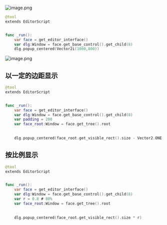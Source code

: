 ![image.png](https://cdn.nlark.com/yuque/0/2023/png/8438332/1681237077314-11befe2b-0c68-4f69-9b98-9508e7ab7d97.png#averageHue=%2329313a&clientId=uae4579b2-6533-4&from=paste&height=757&id=u0e4cf698&originHeight=1893&originWidth=1010&originalType=binary&ratio=2.5&rotation=0&showTitle=false&size=411943&status=done&style=none&taskId=u529eb0c1-1dae-4c86-b0b4-28a29e94957&title=&width=404)
```swift
@tool
extends EditorScript


func _run():
	var face = get_editor_interface()
	var dlg:Window = face.get_base_control().get_child(8)
	dlg.popup_centered(Vector2i(1000,800))
```
![image.png](https://cdn.nlark.com/yuque/0/2023/png/8438332/1681237121016-b5bf292a-b30e-47c5-9b69-33fb2a43a0b6.png#averageHue=%23272e38&clientId=uae4579b2-6533-4&from=paste&height=630&id=ud5067733&originHeight=1576&originWidth=2449&originalType=binary&ratio=2.5&rotation=0&showTitle=false&size=649928&status=done&style=none&taskId=uda2d962a-c615-468e-ac9b-a22b287cfe9&title=&width=979.6)
## 以一定的边距显示
```swift
@tool
extends EditorScript


func _run():
	var face = get_editor_interface()
	var dlg:Window = face.get_base_control().get_child(8)
	var padding = 200
	var face_root:Window = face.get_tree().root
	
	
	dlg.popup_centered(face_root.get_visible_rect().size - Vector2.ONE * padding)
```
## 按比例显示
```swift
@tool
extends EditorScript


func _run():
	var face = get_editor_interface()
	var dlg:Window = face.get_base_control().get_child(8)
	var r = 0.8 # 80%
	var face_root:Window = face.get_tree().root
	
	
	dlg.popup_centered(face_root.get_visible_rect().size * r)
```
